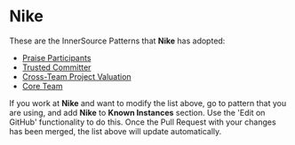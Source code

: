 # Nike

These are the InnerSource Patterns that **Nike** has adopted:

* [Praise Participants](../patterns/2-structured/praise-participants.md)
* [Trusted Committer](../patterns/2-structured/trusted-committer.md)
* [Cross-Team Project Valuation](../patterns/2-structured/crossteam-project-valuation.md)
* [Core Team](../patterns/2-structured/core-team.md)

If you work at **Nike** and want to modify the list above, go to pattern that you are using, and add **Nike** to **Known Instances** section.
Use the 'Edit on GitHub' functionality to do this.
Once the Pull Request with your changes has been merged, the list above will update automatically.


